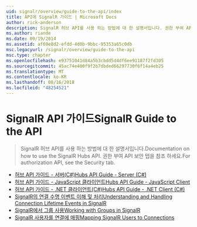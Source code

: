 ```yaml
---
uid: signalr/overview/guide-to-the-api/index
title: API에 SignalR 가이드 | Microsoft Docs
author: rick-anderson
description: SignalR 허브 API를 사용 하는 방법에 대 한 설명서입니다. 권한 부여 API 보안 탭을 참조 하세요.
ms.author: riande
ms.date: 09/19/2014
ms.assetid: af69e8d2-efdd-4d0b-9bbc-95353a65c0db
msc.legacyurl: /signalr/overview/guide-to-the-api
msc.type: chapter
ms.openlocfilehash: e93751041d84a5b3cbdd5d4df6ee91187f2fd305
ms.sourcegitcommit: 45ac74e400f9f2b7dbded66297730f6f14a4eb25
ms.translationtype: MT
ms.contentlocale: ko-KR
ms.lasthandoff: 08/16/2018
ms.locfileid: "48254521"
---
```

<a name="signalr-guide-to-the-api"></a><span data-ttu-id="a0550-104">SignalR API 가이드</span><span class="sxs-lookup"><span data-stu-id="a0550-104">SignalR Guide to the API</span></span>
====================
> <span data-ttu-id="a0550-105">SignalR 허브 API를 사용 하는 방법에 대 한 설명서입니다.</span><span class="sxs-lookup"><span data-stu-id="a0550-105">Documentation on how to use the SignalR Hubs API.</span></span> <span data-ttu-id="a0550-106">권한 부여 API 보안 탭을 참조 하세요.</span><span class="sxs-lookup"><span data-stu-id="a0550-106">For authorization API, see the Security tab.</span></span>


- [<span data-ttu-id="a0550-107">허브 API 가이드 - 서버(C#)</span><span class="sxs-lookup"><span data-stu-id="a0550-107">Hubs API Guide - Server (C#)</span></span>](hubs-api-guide-server.md)
- [<span data-ttu-id="a0550-108">허브 API 가이드 - JavaScript 클라이언트</span><span class="sxs-lookup"><span data-stu-id="a0550-108">Hubs API Guide - JavaScript Client</span></span>](hubs-api-guide-javascript-client.md)
- [<span data-ttu-id="a0550-109">허브 API 가이드 - .NET 클라이언트(C#)</span><span class="sxs-lookup"><span data-stu-id="a0550-109">Hubs API Guide - .NET Client (C#)</span></span>](hubs-api-guide-net-client.md)
- [<span data-ttu-id="a0550-110">SignalR의 연결 수명 이벤트 이해 및 처리</span><span class="sxs-lookup"><span data-stu-id="a0550-110">Understanding and Handling Connection Lifetime Events in SignalR</span></span>](handling-connection-lifetime-events.md)
- [<span data-ttu-id="a0550-111">SignalR에서 그룹 사용</span><span class="sxs-lookup"><span data-stu-id="a0550-111">Working with Groups in SignalR</span></span>](working-with-groups.md)
- [<span data-ttu-id="a0550-112">SignalR 사용자를 연결에 매핑</span><span class="sxs-lookup"><span data-stu-id="a0550-112">Mapping SignalR Users to Connections</span></span>](mapping-users-to-connections.md)
